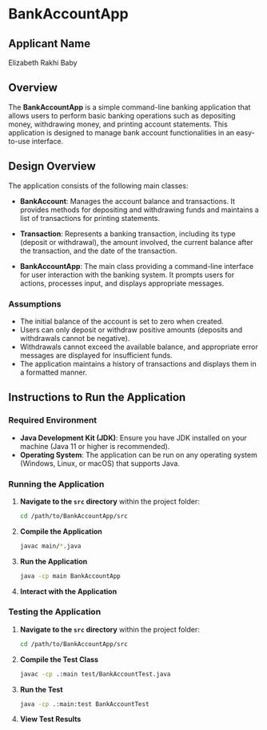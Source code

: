 # BankAccountApp

## Applicant Name
Elizabeth Rakhi Baby

## Overview

The **BankAccountApp** is a simple command-line banking application that allows users to perform basic banking operations such as depositing money, withdrawing money, and printing account statements. This application is designed to manage bank account functionalities in an easy-to-use interface.

## Design Overview

The application consists of the following main classes:

- **BankAccount**: Manages the account balance and transactions. It provides methods for depositing and withdrawing funds and maintains a list of transactions for printing statements.
  
- **Transaction**: Represents a banking transaction, including its type (deposit or withdrawal), the amount involved, the current balance after the transaction, and the date of the transaction.

- **BankAccountApp**: The main class providing a command-line interface for user interaction with the banking system. It prompts users for actions, processes input, and displays appropriate messages.

### Assumptions

- The initial balance of the account is set to zero when created.
- Users can only deposit or withdraw positive amounts (deposits and withdrawals cannot be negative).
- Withdrawals cannot exceed the available balance, and appropriate error messages are displayed for insufficient funds.
- The application maintains a history of transactions and displays them in a formatted manner.

## Instructions to Run the Application

### Required Environment

- **Java Development Kit (JDK)**: Ensure you have JDK installed on your machine (Java 11 or higher is recommended).
- **Operating System**: The application can be run on any operating system (Windows, Linux, or macOS) that supports Java.

### Running the Application

1. **Navigate to the `src` directory** within the project folder:
   ```bash
   cd /path/to/BankAccountApp/src

2. **Compile the Application**  
   ```bash
   javac main/*.java


3. **Run the Application**  
   ```bash
   java -cp main BankAccountApp

4. **Interact with the Application**  

### Testing the Application

1. **Navigate to the `src` directory** within the project folder:
   ```bash
   cd /path/to/BankAccountApp/src

2. **Compile the Test Class**  
   ```bash
   javac -cp .:main test/BankAccountTest.java

3. **Run the Test**  
   ```bash
   java -cp .:main:test BankAccountTest

4. **View Test Results**  